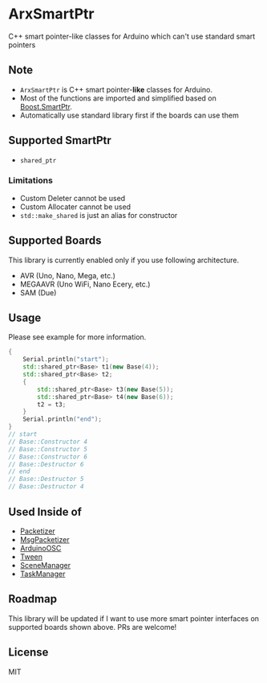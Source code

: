 # ArxSmartPtr

C++ smart pointer-like classes for Arduino which can't use standard smart pointers


## Note

- `ArxSmartPtr` is C++ smart pointer-__like__ classes for Arduino.
- Most of the functions are imported and simplified based on [Boost.SmartPtr](https://github.com/boostorg/smart_ptr).
- Automatically use standard library first if the boards can use them


## Supported SmartPtr

- `shared_ptr`


### Limitations

- Custom Deleter cannot be used
- Custom Allocater cannot be used
- `std::make_shared` is just an alias for constructor


## Supported Boards

This library is currently enabled only if you use following architecture.

- AVR (Uno, Nano, Mega, etc.)
- MEGAAVR (Uno WiFi, Nano Ecery, etc.)
- SAM (Due)


## Usage

Please see example for more information.

``` C++
{
    Serial.println("start");
    std::shared_ptr<Base> t1(new Base(4));
    std::shared_ptr<Base> t2;
    {
        std::shared_ptr<Base> t3(new Base(5));
        std::shared_ptr<Base> t4(new Base(6));
        t2 = t3;
    }
    Serial.println("end");
}
// start
// Base::Constructor 4
// Base::Constructor 5
// Base::Constructor 6
// Base::Destructor 6
// end
// Base::Destructor 5
// Base::Destructor 4
```

## Used Inside of

- [Packetizer](https://github.com/hideakitai/Packetizer)
- [MsgPacketizer](https://github.com/hideakitai/MsgPacketizer)
- [ArduinoOSC](https://github.com/hideakitai/ArduinoOSC)
- [Tween](https://github.com/hideakitai/Tween)
- [SceneManager](https://github.com/hideakitai/SceneManager)
- [TaskManager](https://github.com/hideakitai/TaskManager)


## Roadmap

This library will be updated if I want to use more smart pointer interfaces on supported boards shown above.
PRs are welcome!

## License

MIT
